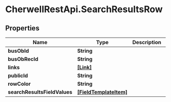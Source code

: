 # CherwellRestApi.SearchResultsRow

## Properties
Name | Type | Description | Notes
------------ | ------------- | ------------- | -------------
**busObId** | **String** |  | [optional] 
**busObRecId** | **String** |  | [optional] 
**links** | [**[Link]**](Link.md) |  | [optional] 
**publicId** | **String** |  | [optional] 
**rowColor** | **String** |  | [optional] 
**searchResultsFieldValues** | [**[FieldTemplateItem]**](FieldTemplateItem.md) |  | [optional] 


